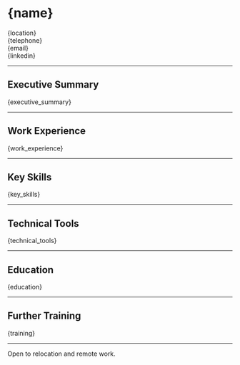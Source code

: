 # {name}

{location}  
{telephone}  
{email}  
{linkedin}  

---

## Executive Summary
{executive_summary}

---

## Work Experience
{work_experience}

---

## Key Skills
{key_skills}

---

## Technical Tools
{technical_tools}

---

## Education
{education}

---

## Further Training
{training}

---

Open to relocation and remote work.
